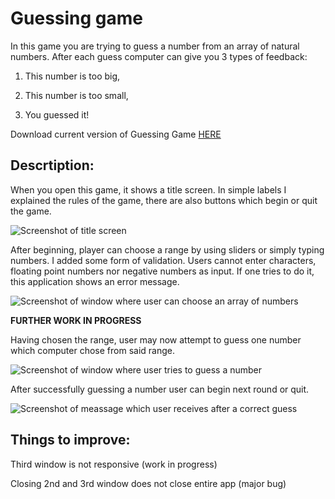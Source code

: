 # Guessing game

In this game you are trying to guess a number from an array of natural numbers. After each guess computer can give you 3 types of feedback:

1) This number is too big,

2) This number is too small,

3) You guessed it!

Download current version of Guessing Game [HERE](https://github.com/AdrianSuliga/Simple_Games/releases/tag/guessing_game_5)

Descrtiption:
---

When you open this game, it shows a title screen. In simple labels I explained the rules of the game, there are also buttons which begin or quit the game.

![Screenshot of title screen]()

After beginning, player can choose a range by using sliders or simply typing numbers. I added some form of validation. Users cannot enter characters, floating point numbers nor negative numbers as input. If one tries to do it, this application shows an error message.

![Screenshot of window where user can choose an array of numbers]()

**FURTHER WORK IN PROGRESS**

Having chosen the range, user may now attempt to guess one number which computer chose from said range.

![Screenshot of window where user tries to guess a number]()

After successfully guessing a number user can begin next round or quit.

![Screenshot of meassage which user receives after a correct guess]()

Things to improve:
---
Third window is not responsive (work in progress)

Closing 2nd and 3rd window does not close entire app (major bug)


